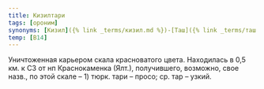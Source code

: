```yaml
---
title: Кизилтари
tags: [ороним]
synonyms: [Кизил]({% link _terms/кизил.md %})-[Таш]({% link _terms/таш.md %}), Казылтар-[Каясы]({% link _terms/каясы.md %})
temp: [В14]
---
```


Уничтоженная карьером скала красноватого цвета. Находилась в 0,5 км. к СЗ от нп
Краснокаменка (Ялт.), получившего, возможно, свое назв., по этой скале – 1)
тюрк. тари – просо; ср. тар – узкий.
